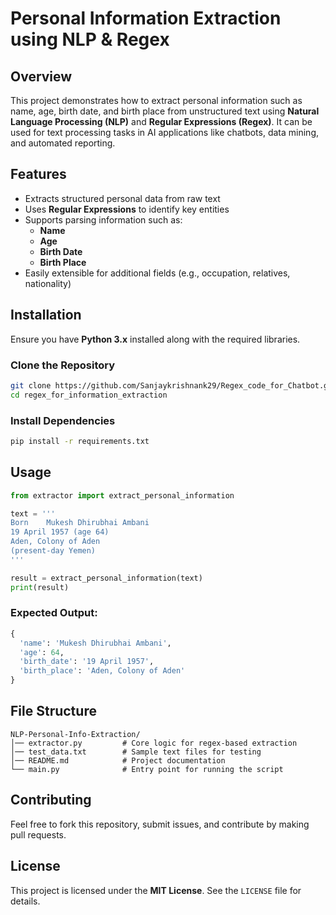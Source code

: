 # Personal Information Extraction using NLP & Regex

## Overview
This project demonstrates how to extract personal information such as name, age, birth date, and birth place from unstructured text using **Natural Language Processing (NLP)** and **Regular Expressions (Regex)**. It can be used for text processing tasks in AI applications like chatbots, data mining, and automated reporting.

## Features
- Extracts structured personal data from raw text
- Uses **Regular Expressions** to identify key entities
- Supports parsing information such as:
  - **Name**
  - **Age**
  - **Birth Date**
  - **Birth Place**
- Easily extensible for additional fields (e.g., occupation, relatives, nationality)

## Installation
Ensure you have **Python 3.x** installed along with the required libraries.

### Clone the Repository
```sh
git clone https://github.com/Sanjaykrishnank29/Regex_code_for_Chatbot.git
cd regex_for_information_extraction
```

### Install Dependencies
```sh
pip install -r requirements.txt
```

## Usage
```python
from extractor import extract_personal_information

text = '''
Born	Mukesh Dhirubhai Ambani
19 April 1957 (age 64)
Aden, Colony of Aden
(present-day Yemen)
'''

result = extract_personal_information(text)
print(result)
```

### Expected Output:
```python
{
  'name': 'Mukesh Dhirubhai Ambani',
  'age': 64,
  'birth_date': '19 April 1957',
  'birth_place': 'Aden, Colony of Aden'
}
```

## File Structure
```
NLP-Personal-Info-Extraction/
│── extractor.py         # Core logic for regex-based extraction
│── test_data.txt        # Sample text files for testing
│── README.md            # Project documentation
└── main.py              # Entry point for running the script
```

## Contributing
Feel free to fork this repository, submit issues, and contribute by making pull requests.

## License
This project is licensed under the **MIT License**. See the `LICENSE` file for details.

